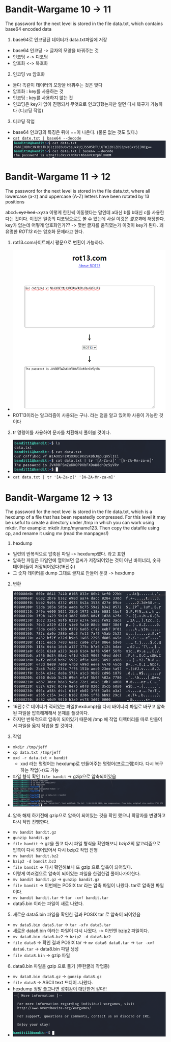 <h1>Bandit-Wargame 10 -> 11 </h1>
The password for the next level is stored in the file data.txt, which contains base64 encoded data


1. base64로 인코딩된 데이터가 data.txt파일에 저장
 - base64 인코딩 -> 글자의 모양을 바꿔주는 것
 - 인코딩 <-> 디코딩
 - 암호화 <-> 복호화
2. 인코딩 vs 암호화
 - 둘다 똑같이 데이터의 모양을 바꿔주는 것은 맞다
 - 암호화 : key를 사용하는 것
 - 인코딩 : key를 사용하지 않는 것
 - 인코딩은 key가 없이 진행되서 무엇으로 인코딩했는지만 알면 다시 복구가 가능하다 (디코딩 작업)
3. 디코딩 작업
 - base64 인코딩의 특징은 뒤에 ==이 나온다. (물론 없는 것도 있다.)
 - `cat date.txt | base64 --decode`
 ![image](/assets/bandit/14.png)


<h1>Bandit-Wargame 11 -> 12 </h1>
The password for the next level is stored in the file data.txt, where all lowercase (a-z) and uppercase (A-Z) letters have been rotated by 13 positions

abcd~~~~~xyz
bcd~~~~~xyza
이렇게 한칸씩 이동했다는 말인데 a대신 b를 b대신 c를 사용한다는 것이다. 이것은 일종의 디코딩으로도 볼 수 있는데 사실 이것은 *암호화*에 해당한다.
key가 없는데 어떻게 암호화인가?? -> 몇번 글자를 움직였는가 이것이 key가 된다.
꽤 유명한 *ROT13* 라는 암호화 문제라고 한다.
1. rot13.com사이트에서 평문으로 변환이 가능하다.
 - ![image](/assets/bandit/15.png)
 - ROT13이라는 알고리즘이 사용되는 구나. 라는 점을 알고 있어야 사용이 가능한 것이다
2. tr 명령어를 사용하여 문자를 치환해서 풀어볼 것이다.
 - ![image](/assets/bandit/16.png)
 - `cat data.txt | tr '[A-Za-z]' '[N-ZA-Mn-za-m]'`


<h1>Bandit-Wargame 12 -> 13 </h1>
The password for the next level is stored in the file data.txt, which is a hexdump of a file that has been repeatedly compressed. For this level it may be useful to create a directory under /tmp in which you can work using mkdir. For example: mkdir /tmp/myname123. Then copy the datafile using cp, and rename it using mv (read the manpages!)

1. hexdump
 - 일련의 반복적으로 압축된 파일 -> hexdump했다. 라고 표현
 - 압축한 파일은 파일안에 열어보면 글씨가 저장되어있는 것이 아닌 바이너리, 숫자 데이터들이 저장되어있다(16진수)
 - 그 숫자 데이터를 dump 그대로 글자로 만들어 둔것 -> hexdump

2. 변환
 - ![image](/assets/bandit/17.png)
 - 16진수로 데이터가 적혀있는 파일(hexdump)을 다시 바이너리 파일로 바꾸고 압축된 파일을 압축해제해서 문제를 풀것이다.
 - 하지만 반복적으로 압축이 되어있기 때문에 /tmp 에 작업 디렉터리를 따로 만들어서 파일을 옮겨 작업을 할 것이다.

3. 작업
 - `mkdir /tmp/jeff`
 - `cp data.txt /tmp/jeff`
 - `xxd -r data.txt > bandit`
   - xxd 라는 명령어는 hexdump로 만들어주는 명령어(프로그램)이다. 다시 복구 하는 작업(-r)도 가능
 - 파일 형식 확인 `file bandit` -> gzip으로 압축되어있음
 - ![image](/assets/bandit/18.png)

4. 압축 해제 하기전에 gzip으로 압축이 되어있는 것을 확인 했으니 확장자를 변경하고 다시 작업 진행한다.
 - `mv bandit bandit.gz`
 - `gunzip bandit.gz`
 - `file bandit` -> gz을 풀고 다시 파일 형식을 확인해보니 bzip2의 알고리즘으로 압축이 다시 되어있어서 다시 bzip2 작업 진행
  - `mv bandit bandit.bz2`
  - `bzip2 -d bandit.bz2`
  - `file bandit` -> 다시 확인해보니 또 gzip 으로 압축이 되어있다. 
  - 이렇게 여러겹으로 압축이 되어있는 파일을 한겹한겹 풀어나가야한다.
  - `mv bandit bandit.gz` -> `gunzip bandit.gz`
  - `file bandit` -> 이번에는 POSIX tar 라는 압축 파일이 나왔다. tar로 압축한 파일이다.
  - `mv bandit bandit.tar` -> `tar -xvf bandit.tar`
  - data5.bin 이라는 파일이 새로 나왔다.

5. 새로운 data5.bin 파일을 확인한 결과 POSIX tar 로 압축이 되어있음
 - `mv data5.bin data5.tar` -> `tar -xfv data5.tar`
 - 새로운 data6.bin 이라는 파일이 다시 나왔다. -> 이번엔 bzip2 파일이다.
 - `mv data6.bin data6.bz2` -> `bzip2 -d data6.bz2`
 - `file data6` -> 확인 결과 POSIX tar -> `mv data6 data6.tar` -> `tar -xvf data6.tar` -> data8.bin 파일 생성
 - `file data8.bin` -> gzip 파일

6. data8.bin 파일을 gzip 으로 풀기 (무한굴레 작업중)
 - `mv data8.bin data8.gz` -> `gunzip data8.gz`
 - `file data8` -> ASCII text 드디어..나왔다. 
 - hexdump 정말 풀고나면 성취감이 대단한거 같다!!
 - ![image](/assets/bandit/19.png)
